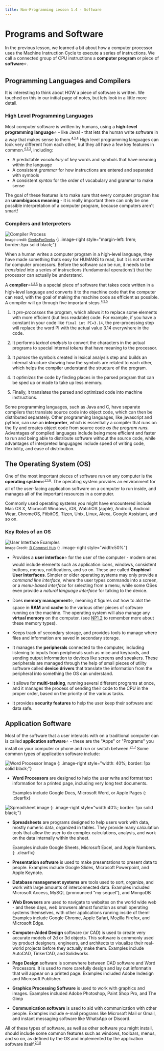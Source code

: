 ```yaml
---
title: Non-Programming Lesson 1.4 - Software
---
```


# Programs and Software

In the previous lesson, we learned a bit about how a computer processor uses the Machine Instruction Cycle to execute a series of instructions. We call a connected group of CPU instructions a **computer program** or piece of **software**:star:. 

## Programming Languages and Compilers

It is interesting to think about HOW a piece of software is written. We touched on this in our initial page of notes, but lets look in a little more detail.

### High Level Programming Languages

Most computer software is written by humans, using a **high-level programming language**:star: - like Java! - that lets the human write software in a way that makes sense to them.<sup><small>[4.3.4](../resources/syllabus.md#434)</small></sup> High level programming languages can look very different from each other, but they all have a few key features in common.<sup><small>[4.3.3](../resources/syllabus.md#433)</small></sup>, including:

* A predictable *vocabulary* of key words and symbols that have meaning within the language
* A consistent *grammar* for how instructions are entered and separated with symbols
* A consistent *syntax* for the order of vocabulary and grammar to make sense

The goal of these features is to make sure that every computer program has an **unambiguous meaning** - it is really important there can only be one possible interpretation of a computer program, because computers aren't smart!

### Compilers and Interpreters

![Compiler Process](./media/compiler%20diagram.png)<br>
<small>Image credit: [GeeksForGeeks](https://www.geeksforgeeks.org/intermediate-code-generation-in-compiler-design/)</small>
{: .image-right style="margin-left: 1rem; border:.5px solid black;"}

When a human writes a computer program in a high-level language, they have made something thats easy for HUMANS to read, but it is not written for computer processors. Before the software can be run, it needs to be *translated* into a series of instructions (fundamental operations!) that the processor can actually be understand.

A **compiler**:star:<sup><small>[4.3.5](../resources/syllabus.md#435)</small></sup> is a special piece of software that takes code written in a high-level language and converts it to the machine code that the computer can read, with the goal of making the machine code as efficient as possible. A compiler will go through five important steps.<sup><small>[4.3.5](../resources/syllabus.md#435)</small></sup>

1. It *pre-processes* the program, which allows it to replace some elements with more efficient (but less readable) code. For example, if you have a constant in your code like `final int PI=3.14`, the pre-processing step will replace the word PI with the actual value 3.14 everywhere in the code. 
   
2. It performs *lexical analysis* to convert the characters in the actual programs to special internal *tokens* that have meaning to the processor.
   
3. It *parses* the symbols created in lexical analysis step and builds an internal structure showing how the symbols are related to each other, which helps the compiler understand the structure of the program. 
   
4. It *optimizes* the code by finding places in the parsed program that can be sped up or made to take up less memory.
   
5. Finally, it translates the parsed and optimized code into machine instructions.

Some programming languages, such as Java and C, have separate compilers that translate source code into object code, which can then be distributed separately. Other programming languages, like javascript and python, can use an **interpreter**, which is essentially a compiler that runs on the fly and creates object code from source code *as the program runs*. Advantages of compiled languages include being more efficient and faster to run and being able to distribute software without the source code, while advantages of interpreted langugages include speed of writing code, flexibility, and ease of distribution.

## The Operating System (OS)

One of the most important pieces of software run on any computer is the **operating system**:star:<sup><small>[2.1.6](../resources/syllabus.md#216)</small></sup>. The operating system provides an environment for all of the user-facing application software on a computer to run inside, and manages all of the important resources in a computer. 

Commonly used operating systems you might have encountered include Mac OS X, Microsoft Windows, iOS, WatchOS (apple), Android, Android Wear, ChromeOS, FitbitOS, Tizen, Unix, Linux, Alexa, Google Assistant, and so on.

### Key Roles of an OS

![User Interface Examples](media/UIs.png)  
<small>Image Credit: [IB Compsci Hub](https://ib.compscihub.net/wp-content/uploads/2018/06/2.1.6.pdf)</small>
{: .image-right style="width:50%"}

* Provides a **user interface**:star: for the user of the computer - modern ones would include elements such as application icons, windows, consistent buttons, menus, notifications, and so on. These are called **Graphical User Interfaces**. Simpler or older operating systems may only provide a *command line interface*, where the user types commands into a screen, or a *menu-based interface* for selecting from a menu, while some OSes even provide a *natural language interface* for talking to the device.
  
* Does **memory management**:star:, meaning it figures out how to alot the space in **RAM** and **cache** to the various other pieces of software running on the machine. The operating system will also manage any **virtual memory** on the computer. (see [NP1.2](np1.2_memory.md) to remember more about these memory types).

* Keeps track of secondary storage, and provides tools to manage where files and information are saved in secondary storage.
  
* It manages the **peripherals** connected to the computer, including listening to inputs from peripherals such as mice and keybards, and sending output information to devices like screens and speakers. These peripherals are managed through the help of small pieces of utility software called **device drivers** that translate the information from the peripheral into something the OS can understand.
  
* It allows for **multi-tasking**, running several different programs at once, and it manages the process of sending their code to the CPU in the proper order, based on the priority of the various tasks.

* It provides **security features** to help the user keep their software and data safe.

## Application Software

Most of the software that a user interacts with on a traditional computer can is called **application software**:star: - these are the "Apps" or "Programs" you install on your computer or phone and run or switch between.<sup><small>[2.1.7](../resources/syllabus.md#217)</small></sup> Some common types of application software include:

![Word Processor Image](./media/word_processor.png)
{: .image-right style="width: 40%; border: 1px solid black;"}

* **Word Processors** are designed to help the user write and format text information for a printed page, including very long text documents.
  
  Examples include Google Docs, Microsoft Word, or Apple Pages
  {: .clearfix}
  
![Spreadsheet image](./media/spreadsheet.png)
{: .image-right style="width:40%; border: 1px solid black;"}

* **Spreadsheets** are programs designed to help users work with data, mostly numeric data, organized in tables. They provide many calculation tools that allow the user to do complex calculations, analysis, and work on the data internally within the sheet.
  
  Examples include Google Sheets, Microsoft Excel, and Apple Numbers.
  {: .clearfix}

* **Presentation software** is used to make presentations to present data to people. Examples include Google Slides, Microsoft Powerpoint, and Apple Keynote.
  
* **Database management systems** are tools used to sort, organize, and work with large amounts of interconnected data. Examples included Microsoft Access, MySQL (pronounced "my sequel"), and MongoDB
  
* **Web Browsers** are used to navigate to websites on the world wide web - and these days, web browsers almost function as small operating systems themselves, with other applications running inside of them! Examples include Google Chrome, Apple Safari, Mozilla Firefox, and Microsoft Edge.
  
* **Computer-Aided Design** software (or CAD) is used to create very accurate models of 2d or 3d objects. This software is commonly used by product designers, engineers, and architects to visualize their real-world projects before they actually make them. Examples include AutoCAD, TinkerCAD, and Solidworks.
  
* **Page Design** software is somewhere between CAD software and Word Processors. It is used to more carefully design and lay out informatin that will appear on a printed page. Examples included Adobe Indesign and Microsoft Publisher.
  
* **Graphics Processing Software** is used to work with graphics and images. Examples included Adobe Photoshop, Paint Shop Pro, and The Gimp

* **Communication software** is used to aid with communication with other people. Examples include e-mail programs like Microsoft Mail or Gmail, and instant messaging software like WhatsApp or Discord.

All of these types of software, as well as other software you might install, should include some common features such as windows, toolbars, menus, and so on, as defined by the OS and implemented by the application software itself.<sup><small>[2.1.8](../resources/syllabus.md#218)</small></sup>